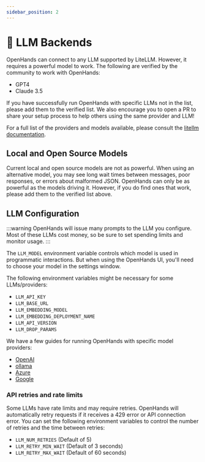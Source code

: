 ```yaml
---
sidebar_position: 2
---
```


# 🤖 LLM Backends

OpenHands can connect to any LLM supported by LiteLLM. However, it requires a powerful model to work.
The following are verified by the community to work with OpenHands:
* GPT4
* Claude 3.5

If you have successfully run OpenHands with specific LLMs not in the list, please add them to the verified list. We
also encourage you to open a PR to share your setup process to help others using the same provider and LLM!

For a full list of the providers and models available, please consult the
[litellm documentation](https://docs.litellm.ai/docs/providers).

## Local and Open Source Models
Current local and open source models are not as powerful. When using an alternative model, you may see long
wait times between messages, poor responses, or errors about malformed JSON. OpenHands can only be as powerful as the
models driving it. However, if you do find ones that work, please add them to the verified list above.

## LLM Configuration
:::warning
OpenHands will issue many prompts to the LLM you configure. Most of these LLMs cost money, so be sure to set spending
limits and monitor usage.
:::

The `LLM_MODEL` environment variable controls which model is used in programmatic interactions.
But when using the OpenHands UI, you'll need to choose your model in the settings window.

The following environment variables might be necessary for some LLMs/providers:

- `LLM_API_KEY`
- `LLM_BASE_URL`
- `LLM_EMBEDDING_MODEL`
- `LLM_EMBEDDING_DEPLOYMENT_NAME`
- `LLM_API_VERSION`
- `LLM_DROP_PARAMS`

We have a few guides for running OpenHands with specific model providers:

- [OpenAI](llms/openai-llms)
- [ollama](llms/local-llms)
- [Azure](llms/azure-llms)
- [Google](llms/google-llms)

### API retries and rate limits

Some LLMs have rate limits and may require retries. OpenHands will automatically retry requests if it receives a 429 error or API connection error.
You can set the following environment variables to control the number of retries and the time between retries:
* `LLM_NUM_RETRIES` (Default of 5)
* `LLM_RETRY_MIN_WAIT` (Default of 3 seconds)
* `LLM_RETRY_MAX_WAIT` (Default of 60 seconds)
